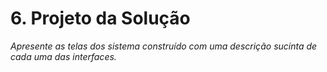 
<a name="solucao"></a>
# 6. Projeto da Solução

_Apresente as telas dos sistema construído com uma descrição sucinta de cada uma das interfaces._
